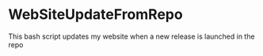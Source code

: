 # WebSiteUpdateFromRepo
This bash script updates my website when a new release is launched in the repo
